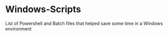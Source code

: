 # Windows-Scripts
List of Powershell and Batch files that helped save some time in a Windows environment
